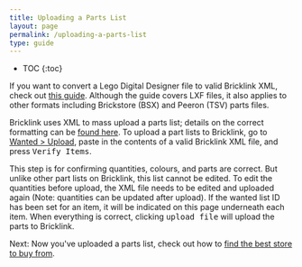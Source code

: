```yaml
---
title: Uploading a Parts List
layout: page
permalink: /uploading-a-parts-list
type: guide
---
```


* TOC
{:toc}

<div class="alert alert-warning">
If you want to convert a Lego Digital Designer file to valid Bricklink XML, check out <a class="alert-link" href="http://studs.me/posts/convert-lxf-to-bricklink-xml">this guide</a>. Although the guide covers LXF files, it also applies to other formats including Brickstore (BSX) and Peeron (TSV) parts files.
</div>

Bricklink uses XML to mass upload a parts list; details on the correct formatting can be [found here](http://www.bricklink.com/help.asp?helpID=207). To upload a part lists to Bricklink, go to [Wanted > Upload](http://www.bricklink.com/wantedXML.asp), paste in the contents of a valid Bricklink XML file, and press <kbd>Verify Items</kbd>.

This step is for confirming quantities, colours, and parts are correct. But unlike other part lists on Bricklink, this list cannot be edited. To edit the quantities before upload, the XML file needs to be edited and uploaded again (Note: quantities can be updated after upload). If the wanted list ID has been set for an item, it will be indicated on this page underneath each item. When everything is correct, clicking <kbd>upload file</kbd> will upload the parts to Bricklink.

<span class="label label-next">Next:</span> Now you've uploaded a parts list, check out how to [find the best store to buy from](/finding-the-best-store-to-buy-from).

